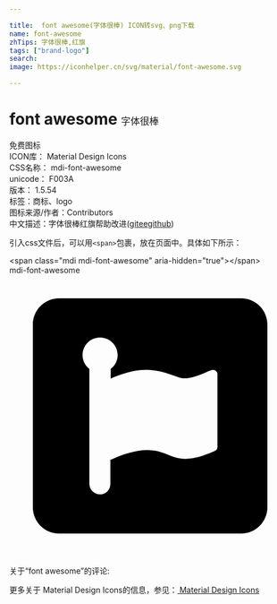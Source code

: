 ```yaml
---

title:  font awesome(字体很棒) ICON转svg、png下载
name: font-awesome
zhTips: 字体很棒,红旗
tags: ["brand-logo"]
search: 
image: https://iconhelper.cn/svg/material/font-awesome.svg

---
```


# font awesome  <small style="font-size: 60%;font-weight: 100">字体很棒</small>


<div class="detail-page">
<p>
<span><span class="badge-success badge">免费图标</span> </span>
<br/>
<span>
ICON库：
<span class="badge-secondary badge">Material Design Icons</span> 
</span>
<br/>
<span>
CSS名称：
<span class="badge-secondary badge">mdi-font-awesome</span> 
</span>
<br/>
<span>
unicode：
<span class="badge-secondary badge">F003A</span> 
<copy-btn content='F003A' btn-title=""></copy-btn>
<copy-btn :content='String.fromCodePoint(parseInt("F003A", 16))' btn-title="复制U"></copy-btn>
</span>
<br/>
<span>
版本：
<span class="badge-secondary badge">1.5.54</span> 
</span><br/><span>标签：<span class="badge-light badge"><router-link to="/tags/brand-logo.html">商标、logo</router-link></span></span>
<br/>
<span>图标来源/作者：<span class="badge-light badge">Contributors</span></span> 
<br/>
<span class="zh-detail">中文描述：<span class="badge-primary badge">字体很棒</span><span class="badge-primary badge">红旗</span><span class="help-link"><span>帮助改进</span>(<a href="https://gitee.com/liuwave/icon-helper/edit/master/json/material/font-awesome.json" target="_blank" rel="noopener noreferrer">gitee</a><a href="https://github.com/liuwave/icon-helper/edit/master/json/material/font-awesome.json" target="_blank" rel="noopener noreferrer">github</a></span>)</span><br/>
</p>
</div>
<div class="alert alert-dark">
  <i class="mdi mdi-font-awesome mdi-48px"></i>
  <i class="mdi mdi-font-awesome mdi-36px"></i>
  <i class="mdi mdi-font-awesome mdi-24px"></i>
  <i class="mdi mdi-font-awesome mdi-18px"></i>
</div>
<div>
  <p>引入css文件后，可以用<code>&lt;span&gt;</code>包裹，放在页面中。具体如下所示：    
  </p>
  <div class="alert alert-primary" style="font-size: 14px">
    &lt;span class="mdi mdi-font-awesome" aria-hidden="true"&gt;&lt;/span&gt;
    <copy-btn content='<span class="mdi mdi-font-awesome" aria-hidden="true"></span>'></copy-btn>
  </div>
  <div class="alert alert-secondary">
    <i class="mdi mdi-font-awesome"
    style="font-size: 24px"
    aria-hidden="true"></i> mdi-font-awesome
    <copy-btn content="mdi-font-awesome" btn-title="复制图标名称"></copy-btn>
  </div>
</div>
<div id="svg" class="svg-wrap">
<svg xmlns="http://www.w3.org/2000/svg" viewBox="0 0 24 24"><path d="M19.76 2H4.24C3 2 2 3 2 4.24V19.76C2 21 3 22 4.24 22H19.76C21 22 22 21 22 19.76V4.24C22 3 21 2 19.76 2M17.73 14.69C17.73 14.88 17.57 14.96 17.38 15.04C16.64 15.36 15.84 15.65 15 15.65C13.78 15.65 13.22 14.91 11.78 14.91C10.74 14.91 9.65 15.28 8.77 15.68C8.71 15.71 8.66 15.71 8.61 15.73V17.76C8.61 17.84 8.61 17.92 8.58 17.97V18.03C8.47 18.4 8.13 18.67 7.73 18.67C7.22 18.67 6.82 18.26 6.82 17.76V8C6.47 7.73 6.24 7.31 6.24 6.83C6.24 6 6.9 5.33 7.73 5.33C8.56 5.33 9.23 6 9.23 6.83C9.23 7.31 9 7.73 8.64 8V8.83C8.72 8.8 8.8 8.77 8.88 8.72C9.71 8.37 10.7 8.08 11.63 8.08C12.64 8.08 13.44 8.35 14.35 8.69C14.54 8.77 14.72 8.8 14.93 8.8C15.95 8.8 17.07 8.08 17.34 8.08C17.55 8.08 17.74 8.24 17.74 8.43V14.69H17.73Z" /></svg>
</div>
<detail full-name='mdi-font-awesome'></detail>
<div>
<p>关于“font awesome”的评论:</p>
</div>
<Vssue title="关于“font awesome”的评论" ></Vssue>    
<div><p>更多关于 Material Design Icons的信息，参见：<a target="_blank" href="https://iconhelper.cn/material.html"> Material Design Icons</a>
</p></div>
